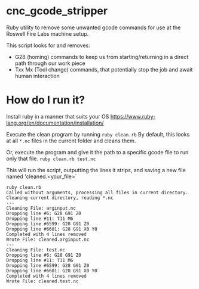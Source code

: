 # cnc_gcode_stripper
Ruby utility to remove some unwanted gcode commands for use at the Roswell Fire Labs machine setup.

This script looks for and removes:
+ G28 (homing) commands to keep us from starting/returning in a direct path through our work piece 
+ Txx Mx (Tool change) commands, that potentially stop the job and await human interaction

# How do I run it?
Install ruby in a manner that suits your OS 
https://www.ruby-lang.org/en/documentation/installation/

Execute the clean program by running `ruby clean.rb`
By default, this looks at all `*.nc` files in the current folder and cleans them.

Or, execute the program and give it the path to a specific gcode file to run only that file.
`ruby clean.rb test.nc`

This will run the script, outputting the lines it strips, and saving a new file named 'cleaned.<your_file>`
```
ruby clean.rb
Called without arguments, processing all files in current directory.
Cleaning current directory, reading *.nc
---
Cleaning File: arginput.nc
Dropping line #6: G28 G91 Z0
Dropping line #11: T11 M6
Dropping line #6599: G28 G91 Z0
Dropping line #6601: G28 G91 X0 Y0
Completed with 4 lines removed
Wrote File: cleaned.arginput.nc
---
Cleaning File: test.nc
Dropping line #6: G28 G91 Z0
Dropping line #11: T11 M6
Dropping line #6599: G28 G91 Z0
Dropping line #6601: G28 G91 X0 Y0
Completed with 4 lines removed
Wrote File: cleaned.test.nc
```
